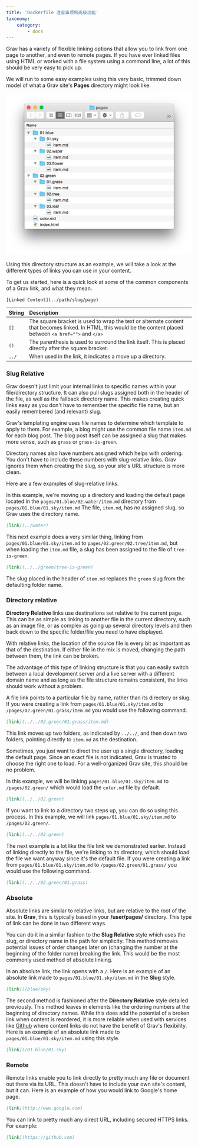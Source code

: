 ```yaml
---
title: 'Dockerfile 注意事项和高级功能'
taxonomy:
    category:
        - docs
---
```


Grav has a variety of flexible linking options that allow you to link from one page to another, and even to remote pages. If you have ever linked files using HTML or worked with a file system using a command line, a lot of this should be very easy to pick up.

We will run to some easy examples using this very basic, trimmed down model of what a Grav site's **Pages** directory might look like.

![Pages Directory](pages.jpg)

Using this directory structure as an example, we will take a look at the different types of links you can use in your content.

To get us started, here is a quick look at some of the common components of a Grav link, and what they mean.

```
[Linked Content](../path/slug/page)
```

| String |                                                                           Description                                                                            |
| :----- | :--------------------------------------------------------------------------------------------------------------------------------------------------------------- |
| `[]`   | The square bracket is used to wrap the text or alternate content that becomes linked. In HTML, this would be the content placed between `<a href="">` and `</a>` |
| `()`   | The parenthesis is used to surround the link itself. This is placed directly after the square bracket.                                                           |
| `../`  | When used in the link, it indicates a move up a directory.                                                                                                       |

### Slug Relative

Grav doesn't just limit your internal links to specific names within your file/directory structure. It can also pull slugs assigned both in the header of the file, as well as the fallback directory name. This makes creating quick links easy as you don't have to remember the specific file name, but an easily remembered (and relevant) slug.

Grav's templating engine uses file names to determine which template to apply to them. For example, a blog might use the common file name `item.md` for each blog post. The blog post itself can be assigned a slug that makes more sense, such as `grass` or `grass-is-green`.

Directory names also have numbers assigned which helps with ordering. You don't have to include these numbers with slug-relative links. Grav ignores them when creating the slug, so your site's URL structure is more clean.

Here are a few examples of slug-relative links.

In this example, we're moving up a directory and loading the default page located in the `pages/01.blue/02.water/item.md` directory from `pages/01.blue/01.sky/item.md` The file, `item.md`, has no assigned slug, so Grav uses the directory name.

```markdown
[link](../water)
```

This next example does a very similar thing, linking from `pages/01.blue/01.sky/item.md` to `pages/02.green/02.tree/item.md`, but when loading the `item.md` file, a slug has been assigned to the file of `tree-is-green`.

```markdown
[link](../../green/tree-is-green)
```

The slug placed in the header of `item.md` replaces the `green` slug from the defaulting folder name.

### Directory relative

**Directory Relative** links use destinations set relative to the current page. This can be as simple as linking to another file in the current directory, such as an image file, or as complex as going up several directory levels and then back down to the specific folder/file you need to have displayed.

With relative links, the location of the source file is every bit as important as that of the destination. If either file in the mix is moved, changing the path between them, the link can be broken.

The advantage of this type of linking structure is that you can easily switch between a local development server and a live server with a different domain name and as long as the file structure remains consistent, the links should work without a problem.

A file link points to a particular file by name, rather than its directory or slug. If you were creating a link from `pages/01.blue/01.sky/item.md` to `/pages/02.green/01.grass/item.md` you would use the following command.

```markdown
[link](../../02.green/01.grass/item.md)
```

This link moves up two folders, as indicated by `../../`, and then down two folders, pointing directly to `item.md` as the destination.

Sometimes, you just want to direct the user up a single directory, loading the default page. Since an exact file is not indicated, Grav is trusted to choose the right one to load. For a well-organized Grav site, this should be no problem.

In this example, we will be linking `pages/01.blue/01.sky/item.md` to `/pages/02.green/` which would load the `color.md` file by default.

```markdown
[link](../../02.green)
```

If you want to link to a directory two steps up, you can do so using this process. In this example, we will link `pages/01.blue/01.sky/item.md` to `/pages/02.green/`.

```markdown
[link](../../02.green)
```

The next example is a lot like the file link we demonstrated earlier. Instead of linking directly to the file, we're linking to its directory, which should load the file we want anyway since it's the default file. If you were creating a link from `pages/01.blue/01.sky/item.md` to `/pages/02.green/01.grass/` you would use the following command.

```markdown
[link](../../02.green/01.grass)
```

### Absolute

Absolute links are similar to relative links, but are relative to the root of the site. In **Grav**, this is typically based in your **/user/pages/** directory. This type of link can be done in two different ways.

You can do it in a similar fashion to the **Slug Relative** style which uses the slug, or directory name in the path for simplicity. This method removes potential issues of order changes later on (changing the number at the beginning of the folder name) breaking the link. This would be the most commonly used method of absolute linking.

In an absolute link, the link opens with a `/`. Here is an example of an absolute link made to `pages/01.blue/01.sky/item.md` in the **Slug** style.

```markdown
[link](/blue/sky)
```

The second method is fashioned after the **Directory Relative** style detailed previously. This method leaves in elements like the ordering numbers at the beginning of directory names. While this does add the potential of a broken link when content is reordered, it is more reliable when used with services like [Github](http://github.com) where content links do not have the benefit of Grav's flexibility. Here is an example of an absolute link made to `pages/01.blue/01.sky/item.md` using this style.

```markdown
[link](/01.blue/01.sky)
```

### Remote

Remote links enable you to link directly to pretty much any file or document out there via its URL. This doesn't have to include your own site's content, but it can. Here is an example of how you would link to Google's home page.

```markdown
[link](http://www.google.com)
```

You can link to pretty much any direct URL, including secured HTTPS links. For example:

```markdown
[link](https://github.com)
```
